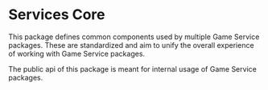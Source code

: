 # Services Core
This package defines common components used by multiple Game Service packages.
These are standardized and aim to unify the overall experience of working with Game Service packages.

The public api of this package is meant for internal usage of Game Service packages.